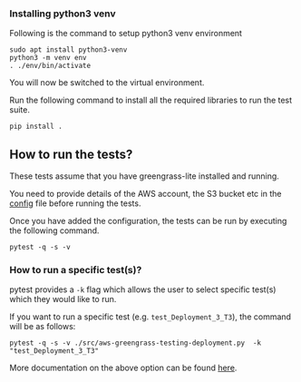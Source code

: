 ### Installing python3 venv

Following is the command to setup python3 venv environment

```shell
sudo apt install python3-venv
python3 -m venv env
. ./env/bin/activate
```

You will now be switched to the virtual environment.

Run the following command to install all the required libraries to run the test
suite.

```shell
pip install .
```

## How to run the tests?

These tests assume that you have greengrass-lite installed and running.

You need to provide details of the AWS account, the S3 bucket etc in the
[config](./config/config.py) file before running the tests.

Once you have added the configuration, the tests can be run by executing the
following command.

```
pytest -q -s -v
```

### How to run a specific test(s)?

pytest provides a `-k` flag which allows the user to select specific test(s)
which they would like to run.

If you want to run a specific test (e.g. `test_Deployment_3_T3`), the command
will be as follows:

```
pytest -q -s -v ./src/aws-greengrass-testing-deployment.py  -k "test_Deployment_3_T3"
```

More documentation on the above option can be found
[here](https://docs.pytest.org/en/latest/example/markers.html#using-k-expr-to-select-tests-based-on-their-name).

